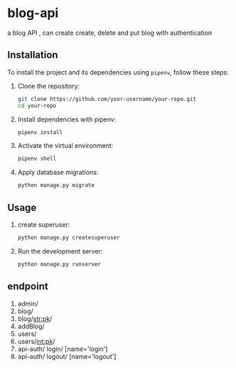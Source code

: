 # blog-api
a blog API , can create create, delete and put blog with authentication

## Installation

To install the project and its dependencies using `pipenv`, follow these steps:

1. Clone the repository:
   ```bash
   git clone https://github.com/your-username/your-repo.git
   cd your-repo
   ```
2. Install dependencies with pipenv:
   ```bash
   pipenv install
   ```
3. Activate the virtual environment:
   ```bash
   pipenv shell
   ```
4. Apply database migrations:
   ```bash
   python manage.py migrate
   ```
## Usage

1. create superuser:
   ```bash
   python manage.py createsuperuser
   ```
2. Run the development server:
   ```bash
   python manage.py runserver
   ```

## endpoint
1. admin/
2. blog/
4. blog/<str:pk>/
5. addBlog/
6. users/
7. users/<int:pk>/
8. api-auth/ login/ [name='login']
9. api-auth/ logout/ [name='logout']

